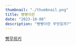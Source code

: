 ```yaml
---
thumbnail: "./thumbnail.png"
title: 빵빵이란
date: "2023-10-08"
description: "빵빵이란 무엇일까?"
---
```


[빵무위키](https://namu.wiki/w/%EB%B9%B5%EB%B9%B5%EC%9D%B4%EC%9D%98%20%EC%9D%BC%EC%83%81)
